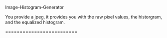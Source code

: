 Image-Histogram-Generator

You provide a jpeg, it provides you with the raw pixel values, the historgram, and the equalized histogram.

=========================

